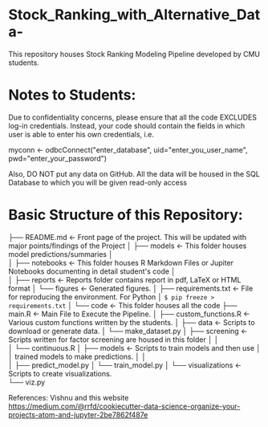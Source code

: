 # Stock_Ranking_with_Alternative_Data-
This repository houses Stock Ranking Modeling Pipeline developed by CMU students.

# Notes to Students:

Due to confidentiality concerns, please ensure that all the code EXCLUDES log-in credentials. Instead, your code should contain the fields in which user is able to enter his own credentials, i.e.

myconn <- odbcConnect("enter_database", uid="enter_you_user_name", pwd="enter_your_password")

Also, DO NOT put any data on GitHub. All the data will be housed in the SQL Database to which you will be given read-only  access

 
# Basic Structure of this Repository:

├── README.md                <- Front page of the project. This will be updated with major points/findings of the Project
│
├── models                   <- This folder houses model predictions/summaries 
│                        
│
├── notebooks                <- This folder houses R Markdown Files or Jupiter Notebooks documenting in detail student's code
│                         
│
├── reports                  <- Reports folder contains report in pdf, LaTeX or HTML format
│   └── figures              <- Generated figures.
│
├── requirements.txt         <- File for reproducing the environment. For Python
│                                `$ pip freeze > requirements.txt`
│
└── code                     <- This folder houses all the code
    ├── main.R               <- Main File to Execute the Pipeline. 
    │
    ├── custom_functions.R   <- Various custom functions written by the students.
    │
    ├── data                 <- Scripts to download or generate data.
    │   └── make_dataset.py
    │
    ├── screening            <- Scripts written for factor screening are housed in this folder 
    │   │                
    │   └── continuous.R
    │
    ├── models               <- Scripts to train models and then use
    │   │                       trained models to make predictions.
    │   │                 
    │   ├── predict_model.py
    │   └── train_model.py
    │
    └── visualizations        <- Scripts to create visualizations.            
        └── viz.py
        
 References:
 Vishnu and this website 
 https://medium.com/@rrfd/cookiecutter-data-science-organize-your-projects-atom-and-jupyter-2be7862f487e
